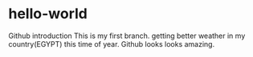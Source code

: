 # hello-world
Github introduction
This is my first branch.
getting better weather in my country(EGYPT) this time of year.
Github looks looks amazing.
